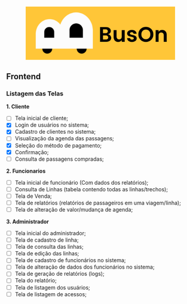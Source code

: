 <p align="center"><img src="https://github.com/amandassa/BusOn/blob/Sistema/public/imagens/BusOn.png?raw=true" width="400"></p>

<h2>Frontend</h2>

<h3>Listagem das Telas</h3>

__1. Cliente__
- [ ] Tela inicial de cliente;
- [X] Login de usuários no sistema;
- [X] Cadastro de clientes no sistema;
- [ ] Visualização da agenda das passagens;
- [X] Seleção do método de pagamento;
- [X] Confirmação;
- [ ] Consulta de passagens compradas;

__2. Funcionarios__
- [ ] Tela inicial de funcionário (Com dados dos relatórios);
- [ ] Consulta de Linhas (tabela contendo todas as linhas/trechos);
- [ ] Tela de Venda;
- [ ] Tela de relatórios (relatórios de passageiros em uma viagem/linha);
- [ ] Tela de alteração de valor/mudança de agenda;

__3. Administrador__
- [ ] Tela inicial do administrador;
- [ ] Tela de cadastro de linha;
- [ ] Tela de consulta das linhas;
- [ ] Tela de edição das linhas;
- [ ] Tela de cadastro de funcionários no sistema;
- [ ] Tela de alteração de dados dos funcionários no sistema;
- [ ] Tela de geração de relatórios (logs);
- [ ] Tela do relatório;
- [ ] Tela de listagem dos usuários;
- [ ] Tela de listagem de acessos;
